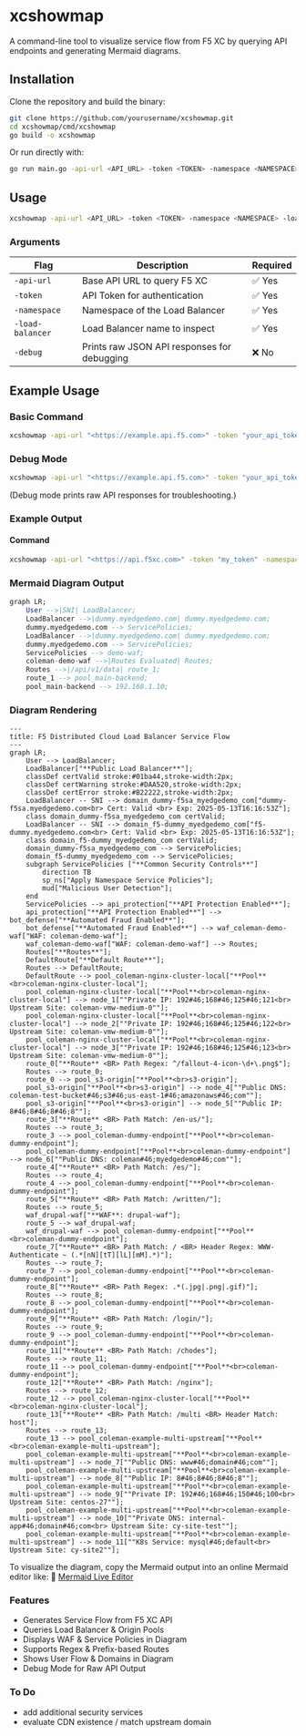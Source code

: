 # xcshowmap

A command-line tool to visualize service flow from F5 XC by querying API endpoints and generating Mermaid diagrams.

## Installation

Clone the repository and build the binary:

```bash
git clone https://github.com/yourusername/xcshowmap.git
cd xcshowmap/cmd/xcshowmap
go build -o xcshowmap
```

Or run directly with:

```bash
go run main.go -api-url <API_URL> -token <TOKEN> -namespace <NAMESPACE> -load-balancer <LB>
```

## Usage

```bash
xcshowmap -api-url <API_URL> -token <TOKEN> -namespace <NAMESPACE> -load-balancer <LOAD_BALANCER_NAME> [-debug]
```

### Arguments

| Flag            | Description                                      | Required |
|----------------|------------------------------------------------|----------|
| `-api-url`     | Base API URL to query F5 XC                    | ✅ Yes   |
| `-token`       | API Token for authentication                   | ✅ Yes   |
| `-namespace`   | Namespace of the Load Balancer                 | ✅ Yes   |
| `-load-balancer` | Load Balancer name to inspect               | ✅ Yes   |
| `-debug`       | Prints raw JSON API responses for debugging    | ❌ No    |

## Example Usage

### Basic Command

```bash
xcshowmap -api-url "<https://example.api.f5.com>" -token "your_api_token" -namespace "your-namespace" -load-balancer "your-load-balancer"
```

### Debug Mode

```bash
xcshowmap -api-url "<https://example.api.f5.com>" -token "your_api_token" -namespace "your-namespace" -load-balancer "your-load-balancer" -debug
```

(Debug mode prints raw API responses for troubleshooting.)

### Example Output

#### Command

```bash
xcshowmap -api-url "<https://api.f5xc.com>" -token "my_token" -namespace "my-namespace" -load-balancer "loadbalancer"
```

### Mermaid Diagram Output

```sql
graph LR;
    User -->|SNI| LoadBalancer;
    LoadBalancer -->|dummy.myedgedemo.com| dummy.myedgedemo.com;
    dummy.myedgedemo.com --> ServicePolicies;
    LoadBalancer -->|dummy.myedgedemo.com| dummy.myedgedemo.com;
    dummy.myedgedemo.com --> ServicePolicies;
    ServicePolicies --> demo-waf;
    coleman-demo-waf -->|Routes Evaluated| Routes;
    Routes -->|/api/v1/data| route_1;
    route_1 --> pool_main-backend;
    pool_main-backend --> 192.168.1.10;
```

### Diagram Rendering

```mermaid
---
title: F5 Distributed Cloud Load Balancer Service Flow
---
graph LR;
    User --> LoadBalancer;
    LoadBalancer["**Public Load Balancer**"];
    classDef certValid stroke:#01ba44,stroke-width:2px;
    classDef certWarning stroke:#DAA520,stroke-width:2px;
    classDef certError stroke:#B22222,stroke-width:2px;
    LoadBalancer -- SNI --> domain_dummy-f5sa_myedgedemo_com["dummy-f5sa.myedgedemo.com<br> Cert: Valid <br> Exp: 2025-05-13T16:16:53Z"];
    class domain_dummy-f5sa_myedgedemo_com certValid;
    LoadBalancer -- SNI --> domain_f5-dummy_myedgedemo_com["f5-dummy.myedgedemo.com<br> Cert: Valid <br> Exp: 2025-05-13T16:16:53Z"];
    class domain_f5-dummy_myedgedemo_com certValid;
    domain_dummy-f5sa_myedgedemo_com --> ServicePolicies;
    domain_f5-dummy_myedgedemo_com --> ServicePolicies;
    subgraph ServicePolicies ["**Common Security Controls**"]
        direction TB
        sp_ns["Apply Namespace Service Policies"];
        mud["Malicious User Detection"];
    end
    ServicePolicies --> api_protection["**API Protection Enabled**"];
    api_protection["**API Protection Enabled**"] --> bot_defense["**Automated Fraud Enabled**"];
    bot_defense["**Automated Fraud Enabled**"] --> waf_coleman-demo-waf["WAF: coleman-demo-waf"];
    waf_coleman-demo-waf["WAF: coleman-demo-waf"] --> Routes;
    Routes["**Routes**"];
    DefaultRoute["**Default Route**"];
    Routes --> DefaultRoute;
    DefaultRoute --> pool_coleman-nginx-cluster-local["**Pool**<br>coleman-nginx-cluster-local"];
    pool_coleman-nginx-cluster-local["**Pool**<br>coleman-nginx-cluster-local"] --> node_1[""Private IP: 192#46;168#46;125#46;121<br> Upstream Site: coleman-vmw-medium-0""];
    pool_coleman-nginx-cluster-local["**Pool**<br>coleman-nginx-cluster-local"] --> node_2[""Private IP: 192#46;168#46;125#46;122<br> Upstream Site: coleman-vmw-medium-0""];
    pool_coleman-nginx-cluster-local["**Pool**<br>coleman-nginx-cluster-local"] --> node_3[""Private IP: 192#46;168#46;125#46;123<br> Upstream Site: coleman-vmw-medium-0""];
    route_0["**Route** <BR> Path Regex: ^/fallout-4-icon-\d+\.png$"];
    Routes --> route_0;
    route_0 --> pool_s3-origin["**Pool**<br>s3-origin"];
    pool_s3-origin["**Pool**<br>s3-origin"] --> node_4[""Public DNS: coleman-test-bucket#46;s3#46;us-east-1#46;amazonaws#46;com""];
    pool_s3-origin["**Pool**<br>s3-origin"] --> node_5[""Public IP: 8#46;8#46;8#46;8""];
    route_3["**Route** <BR> Path Match: /en-us/"];
    Routes --> route_3;
    route_3 --> pool_coleman-dummy-endpoint["**Pool**<br>coleman-dummy-endpoint"];
    pool_coleman-dummy-endpoint["**Pool**<br>coleman-dummy-endpoint"] --> node_6[""Public DNS: coleman#46;myedgedemo#46;com""];
    route_4["**Route** <BR> Path Match: /es/"];
    Routes --> route_4;
    route_4 --> pool_coleman-dummy-endpoint["**Pool**<br>coleman-dummy-endpoint"];
    route_5["**Route** <BR> Path Match: /written/"];
    Routes --> route_5;
    waf_drupal-waf["**WAF**: drupal-waf"];
    route_5 --> waf_drupal-waf;
    waf_drupal-waf --> pool_coleman-dummy-endpoint["**Pool**<br>coleman-dummy-endpoint"];
    route_7["**Route** <BR> Path Match: / <BR> Header Regex: WWW-Authenticate ~ (.*[nN][tT][lL][mM].*)"];
    Routes --> route_7;
    route_7 --> pool_coleman-dummy-endpoint["**Pool**<br>coleman-dummy-endpoint"];
    route_8["**Route** <BR> Path Regex: .*(.jpg|.png|.gif)"];
    Routes --> route_8;
    route_8 --> pool_coleman-dummy-endpoint["**Pool**<br>coleman-dummy-endpoint"];
    route_9["**Route** <BR> Path Match: /login/"];
    Routes --> route_9;
    route_9 --> pool_coleman-dummy-endpoint["**Pool**<br>coleman-dummy-endpoint"];
    route_11["**Route** <BR> Path Match: /chodes"];
    Routes --> route_11;
    route_11 --> pool_coleman-dummy-endpoint["**Pool**<br>coleman-dummy-endpoint"];
    route_12["**Route** <BR> Path Match: /nginx"];
    Routes --> route_12;
    route_12 --> pool_coleman-nginx-cluster-local["**Pool**<br>coleman-nginx-cluster-local"];
    route_13["**Route** <BR> Path Match: /multi <BR> Header Match: host"];
    Routes --> route_13;
    route_13 --> pool_coleman-example-multi-upstream["**Pool**<br>coleman-example-multi-upstream"];
    pool_coleman-example-multi-upstream["**Pool**<br>coleman-example-multi-upstream"] --> node_7[""Public DNS: www#46;domain#46;com""];
    pool_coleman-example-multi-upstream["**Pool**<br>coleman-example-multi-upstream"] --> node_8[""Public IP: 8#46;8#46;8#46;8""];
    pool_coleman-example-multi-upstream["**Pool**<br>coleman-example-multi-upstream"] --> node_9[""Private IP: 192#46;168#46;150#46;100<br> Upstream Site: centos-27""];
    pool_coleman-example-multi-upstream["**Pool**<br>coleman-example-multi-upstream"] --> node_10[""Private DNS: internal-app#46;domain#46;com<br> Upstream Site: cy-site-test""];
    pool_coleman-example-multi-upstream["**Pool**<br>coleman-example-multi-upstream"] --> node_11[""K8s Service: mysql#46;default<br> Upstream Site: cy-site2""];
```

To visualize the diagram, copy the Mermaid output into an online Mermaid editor like: 🔗 [Mermaid Live Editor](https://mermaid.live/)

### Features

- Generates Service Flow from F5 XC API
- Queries Load Balancer & Origin Pools
- Displays WAF & Service Policies in Diagram
- Supports Regex & Prefix-based Routes
- Shows User Flow & Domains in Diagram
- Debug Mode for Raw API Output

### To Do

- add additional security services
- evaluate CDN existence / match upstream domain
